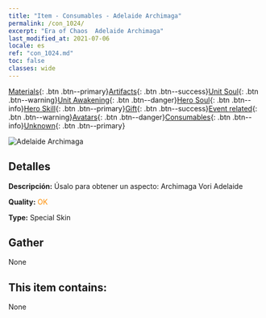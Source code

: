 ```yaml
---
title: "Item - Consumables - Adelaide Archimaga"
permalink: /con_1024/
excerpt: "Era of Chaos  Adelaide Archimaga"
last_modified_at: 2021-07-06
locale: es
ref: "con_1024.md"
toc: false
classes: wide
---
```

 [Materials](/ItemsES/){: .btn .btn--primary}[Artifacts](/ItemsES/Artifacts/){: .btn .btn--success}[Unit Soul](/ItemsES/UnitSoul/){: .btn .btn--warning}[Unit Awakening](/ItemsES/UnitAwakening/){: .btn .btn--danger}[Hero Soul](/ItemsES/HeroSoul/){: .btn .btn--info}[Hero Skill](/ItemsES/HeroSkill/){: .btn .btn--primary}[Gift](/ItemsES/Gift/){: .btn .btn--success}[Event related](/ItemsES/Events/){: .btn .btn--warning}[Avatars](/ItemsES/Avatars/){: .btn .btn--danger}[Consumables](/ItemsES/Consumables/){: .btn .btn--info}[Unknown](/ItemsES/Unknown/){: .btn .btn--primary}

 ![Adelaide Archimaga](/images/h/h_Adelaide4.jpg)

## Detalles
 **Descripción:** Úsalo para obtener un aspecto: Archimaga Vori Adelaide

 **Quality:** <span style="color: #FF8C00">OK</span>

 **Type:** Special Skin

## Gather

  None

## This item contains:

  None

